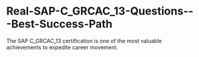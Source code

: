 # Real-SAP-C_GRCAC_13-Questions---Best-Success-Path
The SAP C_GRCAC_13 certification is one of the most valuable achievements to expedite career movement.
